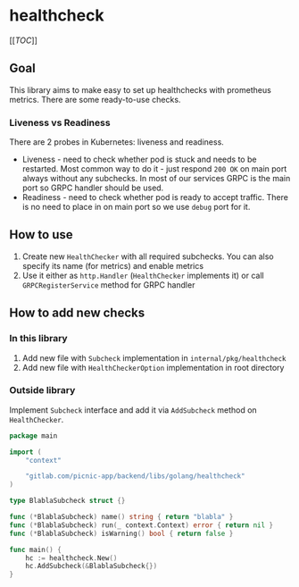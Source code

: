 # healthcheck

[[_TOC_]]

## Goal

This library aims to make easy to set up healthchecks with prometheus metrics. There are some ready-to-use checks.

### Liveness vs Readiness

There are 2 probes in Kubernetes: liveness and readiness.

- Liveness - need to check whether pod is stuck and needs to be restarted. Most common way to do it - just respond `200 OK` on main port always without any subchecks. In most of our services GRPC is the main port so GRPC handler should be used. 
- Readiness - need to check whether pod is ready to accept traffic. There is no need to place in on main port so we use `debug` port for it.

## How to use

1. Create new `HealthChecker` with all required subchecks. You can also specify its name (for metrics) and enable metrics
1. Use it either as `http.Handler` (`HealthChecker` implements it) or call `GRPCRegisterService` method for GRPC handler

## How to add new checks

### In this library

1. Add new file with `Subcheck` implementation in `internal/pkg/healthcheck`
1. Add new file with `HealthCheckerOption` implementation in root directory

### Outside library

Implement `Subcheck` interface and add it via `AddSubcheck` method on `HealthChecker`.

```go
package main

import (
	"context"

	"gitlab.com/picnic-app/backend/libs/golang/healthcheck"
)

type BlablaSubcheck struct {}

func (*BlablaSubcheck) name() string { return "blabla" }
func (*BlablaSubcheck) run(_ context.Context) error { return nil }
func (*BlablaSubcheck) isWarning() bool { return false }

func main() {
	hc := healthcheck.New()
	hc.AddSubcheck(&BlablaSubcheck{})
}


```
